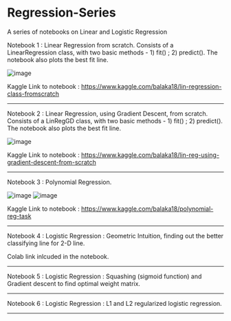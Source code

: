 # Regression-Series
A series of notebooks on Linear and Logistic Regression

Notebook 1 : Linear Regression from scratch. Consists of a LinearRegression class, with two basic methods - 1) fit() ; 2) predict(). The notebook also plots the best fit line.

![image](https://user-images.githubusercontent.com/49288068/83112439-c87ee080-a0e3-11ea-8a3a-21c6cdc289ab.png)

Kaggle Link to notebook : https://www.kaggle.com/balaka18/lin-regression-class-fromscratch
_______________________________________________________________________________________________________________________________________

Notebook 2 : Linear Regression, using Gradient Descent, from scratch. Consists of a LinRegGD class, with two basic methods - 1) fit() ; 2) predict(). The notebook also plots the best fit line.

![image](https://user-images.githubusercontent.com/49288068/83664750-09955a00-a5e8-11ea-8ce5-12f4286dfa46.png)

Kaggle Link to notebook : https://www.kaggle.com/balaka18/lin-reg-using-gradient-descent-from-scratch
_______________________________________________________________________________________________________________________________________

Notebook 3 : Polynomial Regression.

![image](https://user-images.githubusercontent.com/49288068/84427575-c28c1200-ac42-11ea-9587-ede4e67d535a.png)
![image](https://user-images.githubusercontent.com/49288068/84427315-5c06f400-ac42-11ea-8fcc-5dd1341229bc.png)


Kaggle Link to notebook : https://www.kaggle.com/balaka18/polynomial-reg-task
_______________________________________________________________________________________________________________________________________

Notebook 4 : Logistic Regression : Geometric Intuition, finding out the better classifying line for 2-D line.

Colab link inlcuded in the notebook.
_______________________________________________________________________________________________________________________________________

Notebook 5 : Logistic Regression : Squashing (sigmoid function) and Gradient descent to find optimal weight matrix.

_______________________________________________________________________________________________________________________________________

Notebook 6 : Logistic Regression : L1 and L2 regularized logistic regression.

_______________________________________________________________________________________________________________________________________
